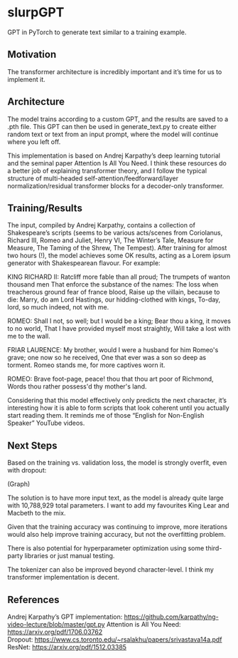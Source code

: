 # slurpGPT
GPT in PyTorch to generate text similar to a training example. 

## Motivation
The transformer architecture is incredibly important and it’s time for us to implement it.

## Architecture
The model trains according to a custom GPT, and the results are saved to a .pth file. This GPT can then be used in generate_text.py to create either random text or text from an input prompt, where the model will continue where you left off. 

This implementation is based on Andrej Karpathy’s deep learning tutorial and the seminal paper Attention Is All You Need. I think these resources do a better job of explaining transformer theory, and I follow the typical structure of multi-headed self-attention/feedforward/layer normalization/residual transformer blocks for a decoder-only transformer. 

## Training/Results
The input, compiled by Andrej Karpathy, contains a collection of Shakespeare’s scripts (seems to be various acts/scenes from Coriolanus, Richard III, Romeo and Juliet, Henry VI, The Winter’s Tale, Measure for Measure, The Taming of the Shrew, The Tempest). After training for almost two hours (!), the model achieves some OK results, acting as a Lorem ipsum generator with Shakespearean flavour. For example:

KING RICHARD II:
Ratcliff more fable than all proud;
The trumpets of wanton thousand men
That enforce the substance of the names:
The loss when treacherous ground fear of france blood,
Raise up the villain, because to die:
Marry, do am Lord Hastings, our hidding-clothed with kings,
To-day, lord, so much indeed, not with me.

ROMEO:
Shall I not, so well; but I would be a king;
Bear thou a king, it moves to no world,
That I have provided myself most straightly,
Will take a lost with me to the wall.

FRIAR LAURENCE:
My brother, would I were a husband for him
Romeo's grave; one now so he received,
One that ever was a son so deep as torment.
Romeo stands me, for more captives worn it.

ROMEO:
Brave foot-page, peace! thou that thou art poor of Richmond,
Words thou rather possess'd thy mother's land.

Considering that this model effectively only predicts the next character, it’s interesting how it is able to form scripts that look coherent until you actually start reading them. It reminds me of those “English for Non-English Speaker” YouTube videos. 

## Next Steps
Based on the training vs. validation loss, the model is strongly overfit, even with dropout:

(Graph)

The solution is to have more input text, as the model is already quite large with 10,788,929 total parameters. I want to add my favourites King Lear and Macbeth to the mix. 

Given that the training accuracy was continuing to improve, more iterations would also help improve training accuracy, but not the overfitting problem. 

There is also potential for hyperparameter optimization using some third-party libraries or just manual testing. 

The tokenizer can also be improved beyond character-level. I think my transformer implementation is decent. 

## References
Andrej Karpathy’s GPT implementation: https://github.com/karpathy/ng-video-lecture/blob/master/gpt.py 
Attention is All You Need: https://arxiv.org/pdf/1706.03762   
Dropout: https://www.cs.toronto.edu/~rsalakhu/papers/srivastava14a.pdf 
ResNet: https://arxiv.org/pdf/1512.03385 
